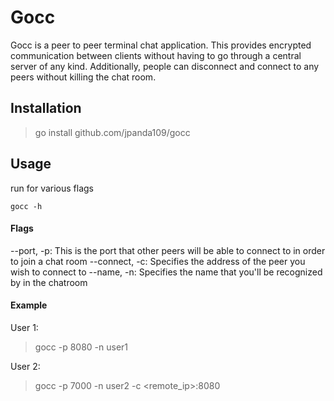 # Gocc

Gocc is a peer to peer terminal chat application. This provides encrypted
communication between clients without having to go through a central server
of any kind. Additionally, people can disconnect and connect to any peers
without killing the chat room.

## Installation

> go install github.com/jpanda109/gocc

## Usage

run for various flags
```
gocc -h
```

#### Flags
--port, -p: This is the port that other peers will be able to connect to in order
to join a chat room
--connect, -c: Specifies the address of the peer you wish to connect to
--name, -n: Specifies the name that you'll be recognized by in the chatroom

#### Example
User 1:
> gocc -p 8080 -n user1

User 2:
> gocc -p 7000 -n user2 -c <remote_ip>:8080
